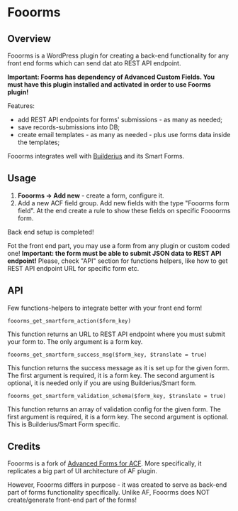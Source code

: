 # Fooorms

## Overview

Fooorms is a WordPress plugin for creating a back-end functionality for any front end forms 
which can send dat ato REST API endpoint.

**Important: Foorms has dependency of Advanced Custom Fields. You must have this plugin 
installed and activated in order to use Foorms plugin!**

Features:

- add REST API endpoints for forms' submissions - as many as needed;
- save records-submissions into DB;
- create email templates - as many as needed - plus use forms data inside the templates;

Fooorms integrates well with [Builderius](https://builderius.io) and its Smart Forms.

## Usage

1) **Fooorms -> Add new** - create a form, configure it.
2) Add a new ACF field group. Add new fields with the type "Fooorms form field". At the end create a rule to show these fields on specific Foooorms form.

Back end setup is completed!

Fot the front end part, you may use a form from any plugin or custom coded one! **Important:
the form must be able to submit JSON data to REST API endpoint!** Please, check "API" section
for functions helpers, like how to get REST API endpoint URL for specific form etc.

## API

Few functions-helpers to integrate better with your front end form!

`fooorms_get_smartform_action($form_key)`

This function returns an URL to REST API endpoint where you must submit your form to. The 
only argument is a form key.

`fooorms_get_smartform_success_msg($form_key, $translate = true)`

This function returns the success message as it is set up for the given form. The
first argument is required, it is a form key. The second argument is optional,
it is needed only if you are using Builderius/Smart form.

`fooorms_get_smartform_validation_schema($form_key, $translate = true)`

This function returns an array of validation config for the given form. The
first argument is required, it is a form key. The second argument is optional. This is 
Builderius/Smart Form specific.


## Credits

Fooorms is a fork of [Advanced Forms for ACF](https://wordpress.org/plugins/advanced-forms/).
More specifically, it replicates a big part of UI architecture of AF plugin.

However, Fooorms differs in purpose - it was created to serve as back-end part of 
forms functionality specifically. Unlike AF, Fooorms does NOT create/generate front-end 
part of the forms!